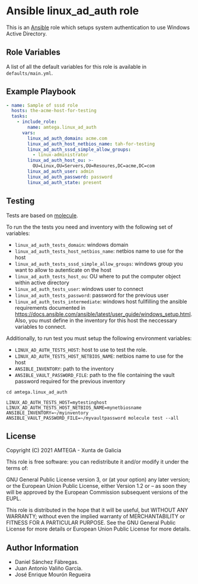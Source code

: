 # Ansible linux_ad_auth role

This is an [Ansible](http://www.ansible.com) role which setups system authentication to use Windows Active Directory.

## Role Variables

A list of all the default variables for this role is available in `defaults/main.yml`.

## Example Playbook

```yaml
- name: Sample of sssd role  
  hosts: the-acme-host-for-testing
  tasks:
    - include_role:
        name: amtega.linux_ad_auth
      vars:
        linux_ad_auth_domain: acme.com
        linux_ad_auth_host_netbios_name: tah-for-testing
        linux_ad_auth_sssd_simple_allow_groups:
          - linux-administrator
        linux_ad_auth_host_ou: >-
          OU=Linux,OU=Servers,OU=Resoures,DC=acme,DC=com
        linux_ad_auth_user: admin
        linux_ad_auth_password: password
        linux_ad_auth_state: present
```

## Testing

Tests are based on [molecule](https://molecule.readthedocs.io/en/latest/installation.html).

To run the the tests you need and inventory with the following set of variables:

- `linux_ad_auth_tests_domain`: windows domain
- `linux_ad_auth_tests_host_netbios_name`: netbios name to use for the host
- `linux_ad_auth_tests_sssd_simple_allow_groups`: windows group you want to allow to autenticate on the host
- `linux_ad_auth_tests_host_ou`: OU where to put the computer object within active directory
- `linux_ad_auth_tests_user`: windows user to connect
- `linux_ad_auth_tests_password`: password for the previous user
- `linux_ad_auth_tests_intermediate`: windows host fullfilling the ansible requirements documented in https://docs.ansible.com/ansible/latest/user_guide/windows_setup.html. Also, you must define in the inventory for this host the neccessary variables to connect.

Additionally, to run test you must setup the following environment variables:

- `LINUX_AD_AUTH_TESTS_HOST`: host to use to test the role.
- `LINUX_AD_AUTH_TESTS_HOST_NETBIOS_NAME`: netbios name to use for the host
- `ANSIBLE_INVENTORY`: path to the inventory
- `ANSIBLE_VAULT_PASSWORD_FILE`: path to the file containing the vault password required for the previous inventory

```shell
cd amtega.linux_ad_auth

LINUX_AD_AUTH_TESTS_HOST=mytestinghost LINUX_AD_AUTH_TESTS_HOST_NETBIOS_NAME=mynetbiosname ANSIBLE_INVENTORY=~/myinventory ANSIBLE_VAULT_PASSWORD_FILE=~/myvaultpassword molecule test --all
```

## License

Copyright (C) 2021 AMTEGA - Xunta de Galicia

This role is free software: you can redistribute it and/or modify it under the terms of:

GNU General Public License version 3, or (at your option) any later version; or the European Union Public License, either Version 1.2 or – as soon they will be approved by the European Commission ­subsequent versions of the EUPL.

This role is distributed in the hope that it will be useful, but WITHOUT ANY WARRANTY; without even the implied warranty of MERCHANTABILITY or FITNESS FOR A PARTICULAR PURPOSE.  See the GNU General Public License for more details or European Union Public License for more details.

## Author Information

- Daniel Sánchez Fábregas.
- Juan Antonio Valiño García.
- José Enrique Mourón Regueira
